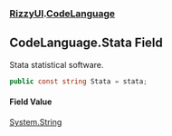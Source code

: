 ### [RizzyUI](RizzyUI 'RizzyUI').[CodeLanguage](RizzyUI.CodeLanguage 'RizzyUI.CodeLanguage')

## CodeLanguage.Stata Field

Stata statistical software.

```csharp
public const string Stata = stata;
```

#### Field Value
[System.String](https://docs.microsoft.com/en-us/dotnet/api/System.String 'System.String')